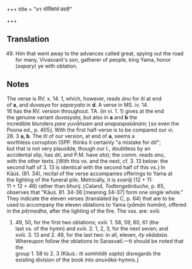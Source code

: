 +++
title = "४९ परेयिवांसं प्रवतो"

+++
## Translation
49. Him that went away to the advances called great, spying out the road  
for many, Vivasvant's son, gatherer of people, king Yama, honor  
(*sapary*) ye with oblation.

## Notes
The verse is RV. x. 14. 1, which, however, reads *ánu* for *íti* at end  
of **a**, and *duvasya* for *saparyata* in **d**. A verse in MS. iv. 14.  
16 has the RV. version throughout. TA. (in vi. 1. 1) gives at the end  
the genuine variant *duvasyata*, but also in **a** and **b** the  
incredible blunders *pare yuvā́ṅsam* and *anapaspaśānám;* ⌊so even the  
Poona ed., p. 405⌋. With the first half-verse is to be compared our vi.  
28. 3 **a, b**. The *íti* of our version, at end of **a**, seems a  
worthless corruption (SPP. thinks it certainly "a mistake for *áti*";  
but that is not very plausible, though our I., doubtless by an  
accidental slip, has *áti*, and P.M. have *ata*); the comm. reads *anu*,  
with the other texts. ⌊With this vs. and the next, cf. 3. 13 below: the  
second half of 3. 13 is identical with the second half of this vs.⌋ In  
Kāúś. (81. 34), recital of the verse accompanies offerings to Yama at  
the lighting of the funeral pile. Metrically, it is *svarāj* (12 + 11:  
11 + 12 = 46) rather than *bhurij*. ⌊Caland, *Todtengebräuche*, p. 65,  
observes that "Kāuś. 81. 34-36 \[meaning 34-37\] form one single whole."  
They indicate the eleven verses (translated by C, p. 64) that are to be  
used to accompany the eleven oblations to Yama (*yāmān homān*), offered  
in the *pitṛmedha*, after the lighting of the fire. The vss. are: xviii.  
1. 49, 50, for the first two oblations; xviii. 1. 58, 59, 60, 61 (the  
last vs. of the hymn) and xviii. 2. 1, 2, 3, for the next seven; and  
xviii. 3. 13 and 2. 49, for the last two: in all, eleven, *ity ekādaśa*.  
Whereupon follow the oblations to Sarasvatī.—It should be noted that the  
group 1. 58 to 2. 3 (Kāuś.: *iti saṁhitāḥ sapta*) disregards the  
existing division of the book into *anuvāka*-hymns.⌋
